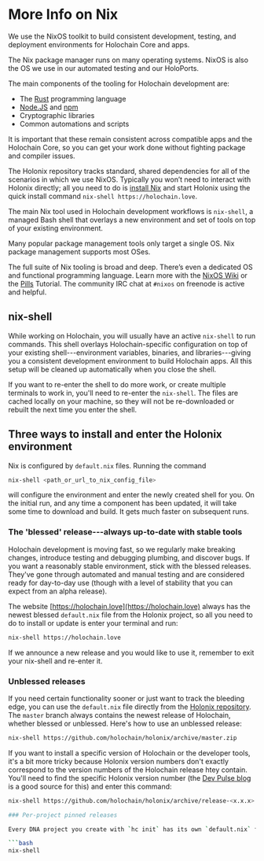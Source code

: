 # More Info on Nix

We use the NixOS toolkit to build consistent development, testing, and deployment environments for Holochain Core and apps.

The Nix package manager runs on many operating systems. NixOS is also the OS we use in our automated testing and our HoloPorts.

The main components of the tooling for Holochain development are:

* The [Rust](https://rust-lang.org) programming language
* [Node.JS](https://nodejs.org) and [npm](https://npmjs.com)
* Cryptographic libraries
* Common automations and scripts

It is important that these remain consistent across compatible apps and the Holochain Core, so you can get your work done without fighting package and compiler issues.

The Holonix repository tracks standard, shared dependencies for all of the scenarios in which we use NixOS. Typically you won’t need to interact with Holonix directly; all you need to do is [install Nix](https://nixos.org/nix/download.html) and start Holonix using the quick install command `nix-shell https://holochain.love`.

The main Nix tool used in Holochain development workflows is `nix-shell`, a managed Bash shell that overlays a new environment and set of tools on top of your existing environment.

Many popular package management tools only target a single OS. Nix package management supports most OSes.

The full suite of Nix tooling is broad and deep. There’s even a dedicated OS and functional programming language. Learn more with the [NixOS Wiki](https://nixos.wiki/wiki/Main_Page) or the [Pills](https://nixos.org/nixos/nix-pills/) Tutorial. The community IRC chat at `#nixos` on freenode is active and helpful.

## nix-shell

While working on Holochain, you will usually have an active `nix-shell` to run commands. This shell overlays Holochain-specific configuration on top of your existing shell---environment variables, binaries, and libraries---giving you a consistent development environment to build Holochain apps. All this setup will be cleaned up automatically when you close the shell.

If you want to re-enter the shell to do more work, or create multiple terminals to work in, you'll need to re-enter the `nix-shell`. The files are cached locally on your machine, so they will not be re-downloaded or rebuilt the next time you enter the shell.

## Three ways to install and enter the Holonix environment

Nix is configured by `default.nix` files. Running the command

```bash
nix-shell <path_or_url_to_nix_config_file>
```

will configure the environment and enter the newly created shell for you. On the initial run, and any time a component has been updated, it will take some time to download and build. It gets much faster on subsequent runs.

### The 'blessed' release---always up-to-date with stable tools

Holochain development is moving fast, so we regularly make breaking changes, introduce testing and debugging plumbing, and discover bugs. If you want a reasonably stable environment, stick with the blessed releases. They've gone through automated and manual testing and are considered ready for day-to-day use (though with a level of stability that you can expect from an alpha release).

The website [https://holochain.love](https://holochain.love) always has the newest blessed `default.nix` file from the Holonix project, so all you need to do to install or update is enter your terminal and run:

```bash
nix-shell https://holochain.love
```

If we announce a new release and you would like to use it, remember to exit your nix-shell and re-enter it.

### Unblessed releases

If you need certain functionality sooner or just want to track the bleeding edge, you can use the `default.nix` file directly from the [Holonix repository](https://github.com/holochain/holonix). The `master` branch always contains the newest release of Holochain, whether blessed or unblessed. Here's how to use an unblessed release:

```bash
nix-shell https://github.com/holochain/holonix/archive/master.zip
```

If you want to install a specific version of Holochain or the developer tools, it's a bit more tricky because Holonix version numbers don't exactly correspond to the version numbers of the Holochain release htey contain. You'll need to find the specific Holonix version number (the [Dev Pulse blog](https://blog.holochain.org/tag/dev-pulse/) is a good source for this) and enter this command:

```bash
nix-shell https://github.com/holochain/holonix/archive/release-<x.x.x>.tar.gz

### Per-project pinned releases

Every DNA project you create with `hc init` has its own `default.nix` file that targets the version of Holochain and the HDK that it was created with. To start `nix-shell` with that specific version, go into the project directory and type:

```bash
nix-shell
```